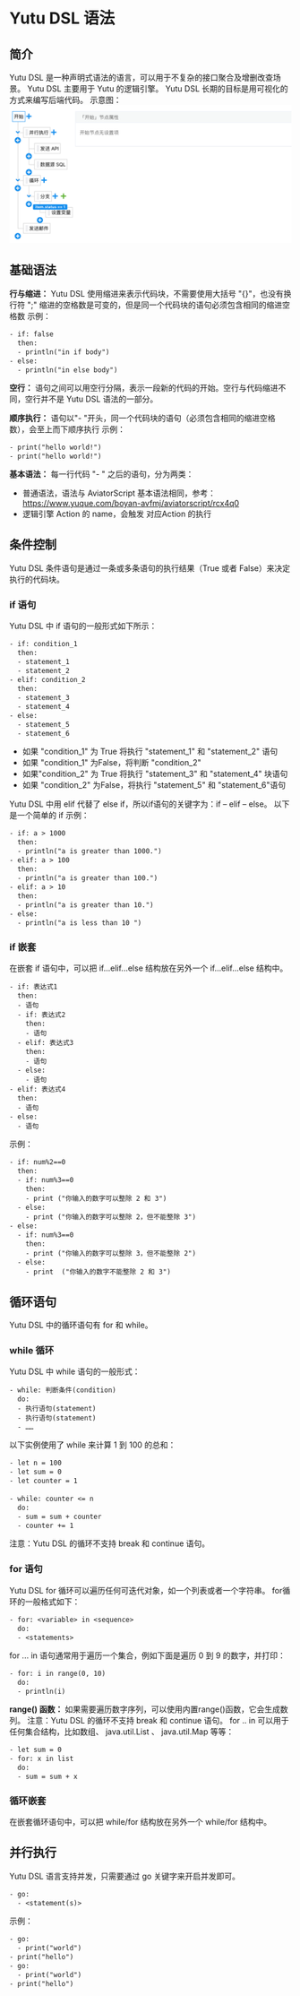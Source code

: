 # Yutu DSL 语法

## 简介
Yutu DSL 是一种声明式语法的语言，可以用于不复杂的接口聚合及增删改查场景。
Yutu DSL 主要用于 Yutu 的逻辑引擎。
Yutu DSL 长期的目标是用可视化的方式来编写后端代码。
示意图：
![image](README.png)

## 基础语法
**行与缩进：**
Yutu DSL 使用缩进来表示代码块，不需要使用大括号 "{}"，也没有换行符 ";"
缩进的空格数是可变的，但是同一个代码块的语句必须包含相同的缩进空格数
示例：
```
- if: false
  then:
  - println("in if body")
- else:
  - println("in else body")
```

**空行：**
语句之间可以用空行分隔，表示一段新的代码的开始。空行与代码缩进不同，空行并不是 Yutu DSL 语法的一部分。

**顺序执行：**
语句以"- "开头，同一个代码块的语句（必须包含相同的缩进空格数），会至上而下顺序执行
示例：
```
- print("hello world!")
- print("hello world!")
```

**基本语法：**
每一行代码 "- " 之后的语句，分为两类：
- 普通语法，语法与 AviatorScript 基本语法相同，参考：https://www.yuque.com/boyan-avfmj/aviatorscript/rcx4q0
- 逻辑引擎 Action 的 name，会触发 对应Action 的执行

## 条件控制
Yutu DSL 条件语句是通过一条或多条语句的执行结果（True 或者 False）来决定执行的代码块。

### if 语句
Yutu DSL 中 if 语句的一般形式如下所示：
```
- if: condition_1
  then:
  - statement_1
  - statement_2
- elif: condition_2
  then:
  - statement_3
  - statement_4
- else:
  - statement_5
  - statement_6
```

* 如果 "condition_1" 为 True 将执行 "statement_1" 和 "statement_2" 语句
* 如果 "condition_1" 为False，将判断 "condition_2"
* 如果"condition_2" 为 True 将执行 "statement_3" 和 "statement_4" 块语句
* 如果 "condition_2" 为False，将执行 "statement_5" 和 "statement_6"语句

Yutu DSL 中用 elif 代替了 else if，所以if语句的关键字为：if – elif – else。
以下是一个简单的 if 示例：
```
- if: a > 1000
  then:
  - println("a is greater than 1000.")
- elif: a > 100 
  then:
  - println("a is greater than 100.")
- elif: a > 10
  then:
  - println("a is greater than 10.")
- else:
  - println("a is less than 10 ")
```

### if 嵌套
在嵌套 if 语句中，可以把 if...elif...else 结构放在另外一个 if...elif...else 结构中。
```
- if: 表达式1
  then:
  - 语句
  - if: 表达式2
    then:
    - 语句
  - elif: 表达式3
    then:
    - 语句
  - else:
    - 语句
- elif: 表达式4
  then:
  - 语句
- else:
  - 语句
```

示例：
```
- if: num%2==0
  then:
  - if: num%3==0
    then:
    - print ("你输入的数字可以整除 2 和 3")
  - else:
    - print ("你输入的数字可以整除 2，但不能整除 3")
- else:
  - if: num%3==0
    then:
    - print ("你输入的数字可以整除 3，但不能整除 2")
  - else:
    - print  ("你输入的数字不能整除 2 和 3")
```

## 循环语句
Yutu DSL 中的循环语句有 for 和 while。

### while 循环
Yutu DSL 中 while 语句的一般形式：
```
- while: 判断条件(condition)
  do:
  - 执行语句(statement)
  - 执行语句(statement)
  - ……
```

以下实例使用了 while 来计算 1 到 100 的总和：
```
- let n = 100
- let sum = 0
- let counter = 1
​
- while: counter <= n
  do:
  - sum = sum + counter
  - counter += 1
```

注意：Yutu DSL 的循环不支持 break 和 continue 语句。

### for 语句
Yutu DSL for 循环可以遍历任何可迭代对象，如一个列表或者一个字符串。
for循环的一般格式如下：
```
- for: <variable> in <sequence>
  do:
  - <statements>
```

for ... in 语句通常用于遍历一个集合，例如下面是遍历 0 到 9 的数字，并打印：
```
- for: i in range(0, 10)
  do:
  - println(i)
```

**range() 函数：**
如果需要遍历数字序列，可以使用内置range()函数，它会生成数列。
注意：Yutu DSL 的循环不支持 break 和 continue 语句。
for .. in 可以用于任何集合结构，比如数组、 java.util.List 、 java.util.Map 等等：

```
- let sum = 0
- for: x in list
  do:
  - sum = sum + x
```

### 循环嵌套
在嵌套循环语句中，可以把 while/for 结构放在另外一个 while/for 结构中。

## 并行执行
Yutu DSL 语言支持并发，只需要通过 go 关键字来开启并发即可。
```
- go:
  - <statement(s)>
```

示例：
```
- go: 
  - print("world")
- print("hello")
- go: 
  - print("world")
- print("hello")
```